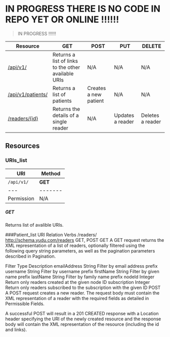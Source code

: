 # IN PROGRESS THERE IS NO CODE IN REPO YET OR ONLINE !!!!!!
> IN PROGRESS !!!!!!



| Resource                                              | GET                                                 | POST                                  | PUT                               | DELETE                                      |
| ----------------------------------------------------- | --------------------------------------------------- | ------------------------------------- | --------------------------------- | ------------------------------------------- |
| [/api/v1/](#URIs_list)                             | Returns a list of links to the other available URIs | N/A                                   | N/A                               | N/A                                         |
| [/api/v1/patients/](#Patient_list)                                 | Returns a list of patients                           | Creates a new patient                  | N/A                               | N/A                                         |
| [/readers/{id}](#reader)                             | Returns the details of a single reader              | N/A                                   | Updates a reader                  | Deletes a reader                            |


## Resources
### URIs_list

| URI | Method   |
| --- |  ------- |
| `/api/v1/`  | **GET** |
| --- |  ------- |
| Permission | N/A      | **GET** |
##### GET

Returns list of avalible URIs.

###Patient_list
URI	Relation	Verbs
/readers/	http://schema.yudu.com/readers	GET, POST
GET
A GET request returns the XML representation of a list of readers, optionally filtered using the following query string parameters, as well as the pagination parameters described in Pagination.

Filter	Type	Description
emailAddress	String	Filter by email address prefix
username	String	Filter by username prefix
firstName	String	Filter by given name prefix
lastName	String	Filter by family name prefix
nodeId	Integer	Return only readers created at the given node ID
subscription	Integer	Return only readers subscribed to the subscription with the given ID
POST
A POST request creates a new reader. The request body must contain the XML representation of a reader with the required fields as detailed in Permissible Fields.

A successful POST will result in a 201 CREATED response with a Location header specifying the URI of the newly created resource and the response body will contain the XML representation of the resource (including the id and links).
